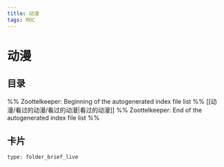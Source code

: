 ```yaml
---
title: 动漫
tags: MOC
---
```

# 动漫

## 目录



%% Zoottelkeeper: Beginning of the autogenerated index file list  %%
 [[动漫/看过的动漫/看过的动漫|看过的动漫]]
%% Zoottelkeeper: End of the autogenerated index file list  %%












## 卡片

```ccard
type: folder_brief_live
```



















